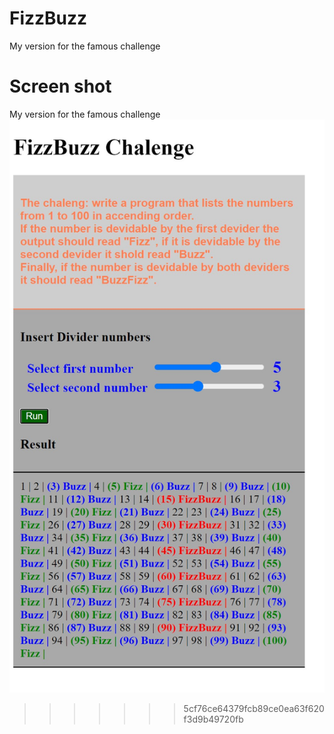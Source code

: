 # FizzBuzz

My version for the famous challenge

# Screen shot

My version for the famous challenge
![Screen shot](https://github.com/Tboul/FizzBuzz/blob/2388198ddc6c1d1ff05012cf718a12b29768fbcb/screenshot1.jpg)

> > > > > > > 5cf76ce64379fcb89ce0ea63f620f3d9b49720fb
